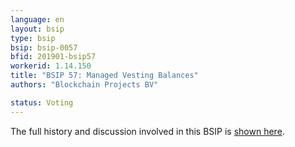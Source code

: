 ```yaml
---
language: en
layout: bsip
type: bsip
bsip: bsip-0057
bfid: 201901-bsip57
workerid: 1.14.150
title: "BSIP 57: Managed Vesting Balances"
authors: "Blockchain Projects BV"

status: Voting
---
```


The full history and discussion involved in this BSIP is [shown here](https://github.com/bitshares/bsips/issues/136).
